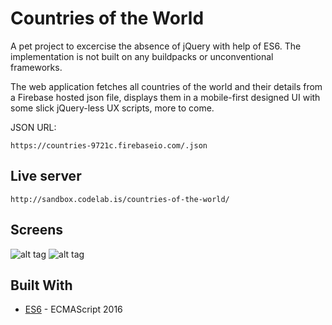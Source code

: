 # Countries of the World
A pet project to excercise the absence of jQuery with help of ES6.
The implementation is not built on any buildpacks or unconventional frameworks.

The web application fetches all countries of the world and their details from a 
Firebase hosted json file, displays them in a mobile-first designed UI with some slick 
jQuery-less UX scripts, more to come.

JSON URL:
```
https://countries-9721c.firebaseio.com/.json
```

## Live server
```
http://sandbox.codelab.is/countries-of-the-world/
```

## Screens
![alt tag](https://i.gyazo.com/d8d478c3f08a047aac183a5aa54b73e4.png)
![alt tag](https://i.gyazo.com/a3a2a461bcf06e510b900d3ce3d37938.png)

## Built With
* [ES6](https://maven.apache.org/) - ECMAScript 2016
